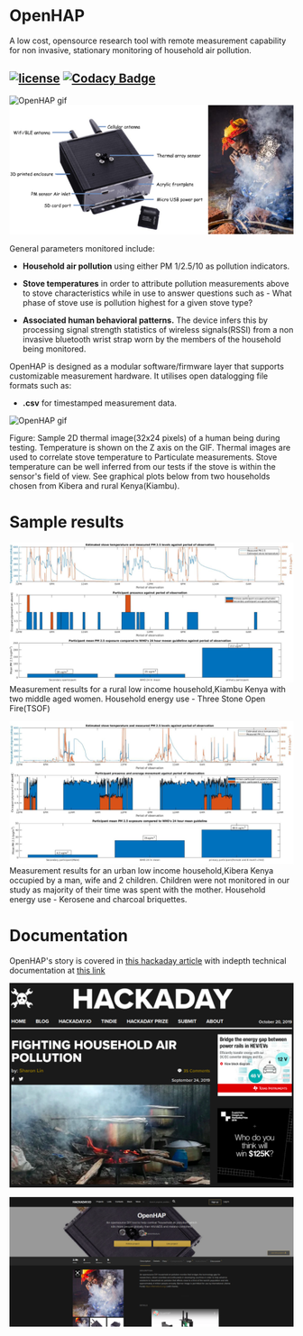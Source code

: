 # OpenHAP
A low cost, opensource research tool with remote measurement capability for non invasive, stationary monitoring of household air pollution.

[![license](https://img.shields.io/github/license/Kaiote-opensource/OpenHAP)](LICENSE)
[![Codacy Badge](https://api.codacy.com/project/badge/Grade/4911e62efbd54dd890d5ed8690ef7a78)](https://www.codacy.com/manual/aloismbutura/OpenHAP?utm_source=github.com&amp;utm_medium=referral&amp;utm_content=Kaiote-opensource/OpenHAP&amp;utm_campaign=Badge_Grade)
---

![OpenHAP gif](assets/OpenHAP.gif)
![OpenHAP image](assets/OpenHAP_labelled.png)

General parameters monitored include: 

* **Household air pollution** using either PM 1/2.5/10 as pollution indicators.

* **Stove temperatures** in order to attribute pollution measurements above to stove characteristics while in use to answer questions such as - What phase of stove use is pollution highest for a given stove type?

* **Associated human behavioral patterns.** The device infers this by processing signal strength statistics of wireless signals(RSSI) from a non invasive bluetooth wrist strap worn by the members of the household being monitored.

OpenHAP is designed as a modular software/firmware layer that supports customizable measurement hardware. It utilises open datalogging file formats such as:

* **.csv** for timestamped measurement data.

![OpenHAP gif](assets/temperature_snapshot.gif)

Figure: Sample 2D thermal image(32x24 pixels) of a human being during testing. Temperature is shown on the Z axis on the GIF. Thermal images are used to correlate stove temperature to Particulate measurements. Stove temperature can be well inferred from our tests if the stove is within the sensor's field of view. See graphical plots below from two households chosen from Kibera and rural Kenya(Kiambu).

# Sample results
![OpenHAP results kiambu](assets/results-kiambu.png)
Measurement results for a rural low income household,Kiambu Kenya with two middle aged women. Household energy use - Three Stone Open Fire(TSOF)

![OpenHAP results kibera](assets/results-kibera.jpg)
Measurement results for an urban low income household,Kibera Kenya occupied by a man, wife and 2 children. Children were not monitored in our study as majority of their time was spent with the mother. Household energy use - Kerosene and charcoal briquettes.

# Documentation
OpenHAP's story is covered in [this hackaday article](https://hackaday.com/2019/09/24/fighting-household-air-pollution/) with indepth technical documentation at [this link](https://hackaday.io/project/166510-openhap)

[![OpenHAP article](assets/hackaday_article.png)](https://hackaday.com/2019/09/24/fighting-household-air-pollution/)

[![OpenHAP documentation](assets/hackadayio.png)](https://hackaday.io/project/166510-openhap)
